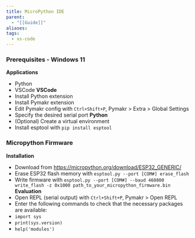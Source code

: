 ```yaml
---
title: MicroPython IDE
parent:
  - "[[Guide]]"
aliases: 
tags:
  - vs-code
---
```

### Prerequisites - Windows 11
**Applications**
- Python
- VSCode
**VSCode**
- Install Python extension
- Install Pymakr extension
- Edit Pymakr config with `Ctrl+Shift+P`, Pymakr > Extra > Global Settings
- Specify the desired serial port
**Python**
- (Optional) Create a virtual environment
- Install esptool with `pip install esptool`
### Micropython Firmware
**Installation**
- Download from https://micropython.org/download/ESP32_GENERIC/
- Erase ESP32 flash memory with `esptool.py --port [COM#] erase_flash`
- Write firmware with `esptool.py --port [COM#] --baud 460800 write_flash -z 0x1000 path_to_your_micropython_firmware.bin`
**Evaluation**
- Open REPL (serial output) with `Ctrl+Shift+P`, Pymakr > Open REPL
- Enter the following commands to check that the necessary packages are available:
- `import sys`
- `print(sys.version)`
- `help('modules')`
